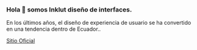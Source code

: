 ### Hola 👋 somos Inklut diseño de interfaces.
En los últimos años, el diseño de experiencia de usuario se ha convertido en una tendencia dentro de Ecuador..

[Sitio Oficial](https://inklut.com)
